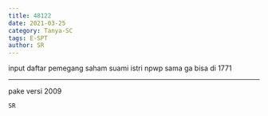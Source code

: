 ```yaml
---
title: 48122
date: 2021-03-25
category: Tanya-SC
tags: E-SPT
author: SR
---
```


input daftar pemegang saham suami istri npwp sama ga bisa di 1771

---

pake versi 2009

`SR`
